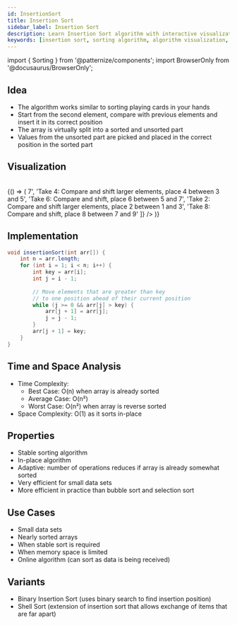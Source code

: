 ```yaml
---
id: InsertionSort
title: Insertion Sort
sidebar_label: Insertion Sort
description: Learn Insertion Sort algorithm with interactive visualization. Understand how insertion sort works with step-by-step examples and implementation.
keywords: [insertion sort, sorting algorithm, algorithm visualization, computer science, data structures, comparison sort, stable sort, in-place sorting, adaptive sorting]
---
```


import { Sorting } from '@patternize/components';
import BrowserOnly from '@docusaurus/BrowserOnly';

## Idea
- The algorithm works similar to sorting playing cards in your hands
- Start from the second element, compare with previous elements and insert it in its correct position
- The array is virtually split into a sorted and unsorted part
- Values from the unsorted part are picked and placed in the correct position in the sorted part

## Visualization

<br/>
<BrowserOnly>
{() => (
  <Sorting
    data={[
    [7,3,5,1,9,4,6,2,8],     // Initial array
    [3,7,5,1,9,4,6,2,8],     // After inserting 3
    [3,5,7,1,9,4,6,2,8],     // After inserting 5
    [1,3,5,7,9,4,6,2,8],     // After inserting 1
    [1,3,5,7,9,4,6,2,8],     // After inserting 9 (already in position)
    [1,3,4,5,7,9,6,2,8],     // After inserting 4
    [1,3,4,5,6,7,9,2,8],     // After inserting 6
    [1,2,3,4,5,6,7,9,8],     // After inserting 2
    [1,2,3,4,5,6,7,8,9]      // After inserting 8
    ]}
    steps={[
    'Initial array',
    'Take 3: Compare with 7, shift 7 right, place 3 at start',
    'Take 5: Compare with 7 and 3, place 5 between 3 and 7',
    'Take 1: Compare and shift all larger elements right, place 1 at start',
    'Take 9: Compare with 7, no shift needed as 9 > 7',
    'Take 4: Compare and shift larger elements, place 4 between 3 and 5',
    'Take 6: Compare and shift, place 6 between 5 and 7',
    'Take 2: Compare and shift larger elements, place 2 between 1 and 3',
    'Take 8: Compare and shift, place 8 between 7 and 9'
    ]}
  />
)}
</BrowserOnly>


## Implementation
```java
void insertionSort(int arr[]) {  
    int n = arr.length;
    for (int i = 1; i < n; i++) {  
        int key = arr[i];  
        int j = i - 1;  
        
        // Move elements that are greater than key 
        // to one position ahead of their current position
        while (j >= 0 && arr[j] > key) {  
            arr[j + 1] = arr[j];  
            j = j - 1;  
        }  
        arr[j + 1] = key;  
    }  
}  
```

## Time and Space Analysis
- Time Complexity:
  - Best Case: O(n) when array is already sorted
  - Average Case: O(n²)
  - Worst Case: O(n²) when array is reverse sorted
- Space Complexity: O(1) as it sorts in-place

## Properties
- Stable sorting algorithm
- In-place algorithm
- Adaptive: number of operations reduces if array is already somewhat sorted
- Very efficient for small data sets
- More efficient in practice than bubble sort and selection sort

## Use Cases
- Small data sets
- Nearly sorted arrays
- When stable sort is required
- When memory space is limited
- Online algorithm (can sort as data is being received)

## Variants
- Binary Insertion Sort (uses binary search to find insertion position)
- Shell Sort (extension of insertion sort that allows exchange of items that are far apart)
